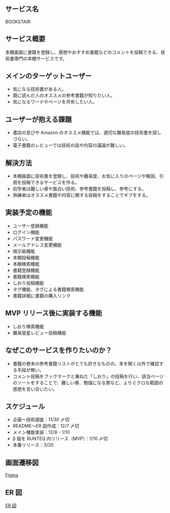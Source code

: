 ## サービス名

BOOKSTAIR

## サービス概要

本棚画面に書籍を登録し、感想やおすすめ書籍などのコメントを投稿できる、技術書専門の本棚サービスです。

## メインのターゲットユーザー

- 気になる技術書がある人。
- 既に読んだ人のオススメの参考書籍が知りたい人。
- 気になるワードやページを共有したい人。

## ユーザーが抱える課題

- 書店の並びや Amazon のオススメ機能では、適切な難易度の技術書を探しづらい。
- 電子書籍のレビューでは技術の話や内容の議論が難しい。

## 解決方法

- 本棚画面に技術書を登録し、技術や難易度、お気に入りのページや解説、引用を投稿できるサービスを作る。
- 初学者は難しい章や面白い技術、参考書籍を投稿し、参考にする。
- 熟練者はオススメ書籍や内容に関する投稿をすることでギブをする。

## 実装予定の機能

- ユーザー登録機能
- ログイン機能
- パスワード変更機能
- メールアドレス変更機能
- 掲示板機能
- 本棚投稿機能
- 本棚検索機能
- 書籍登録機能
- 書籍検索機能
- しおり投稿機能
- タグ機能、タグによる書籍検索機能
- 書籍詳細に書籍の購入リンク

## MVP リリース後に実装する機能

- しおり検索機能
- 難易度星レビュー投稿機能

## なぜこのサービスを作りたいのか？

- 書籍の巻末の参考書籍リストがとても好きなものの、本を開く以外で確認する手段が無い。
- コメント投稿をブックマークと兼ねた「しおり」の投稿を行い、該当ページのソートをすることで、難しい章、勉強になる賞など、よりミクロな範囲の感想を言い合いたい。

## スケジュール

- 企画〜技術調査：11/30 〆切
- README〜ER 図作成：12/7 〆切
- メイン機能実装：12/8 - 1/10
- β 版を RUNTEQ 内リリース（MVP）：1/10 〆切
- 本番リリース：3/20

## 画面遷移図

[Figma](<https://www.figma.com/file/1SjZ7MiiANkYElYjA7tSHa/%E3%82%B5%E3%83%BC%E3%83%93%E3%82%B9%E5%90%8D%3ABookStair(%E4%BB%AE%E5%90%8D)?node-id=0%3A1&t=xrEuekoiAxH4J1AD-1>)

## ER 図

[ER 図](https://bit.ly/3iEtN3e)
